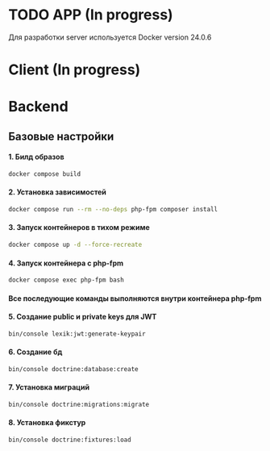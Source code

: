 # TODO APP (In progress)

Для разработки server используется Docker version 24.0.6

# Client (In progress)

# Backend
## Базовые настройки
#### 1. Билд образов
```bash
docker compose build
```
#### 2. Установка зависимостей
```bash
docker compose run --rm --no-deps php-fpm composer install
```
#### 3. Запуск контейнеров в тихом режиме
```bash
docker compose up -d --force-recreate
```
#### 4. Запуск контейнера с php-fpm
```bash
docker compose exec php-fpm bash
```
#### Все последующие команды выполняются внутри контейнера php-fpm
#### 5. Создание public и private keys для JWT
```bash
bin/console lexik:jwt:generate-keypair
```
#### 6. Создание бд
```bash
bin/console doctrine:database:create
```
#### 7. Установка миграций
```bash
bin/console doctrine:migrations:migrate
```
#### 8. Установка фикстур
```bash
bin/console doctrine:fixtures:load
```
